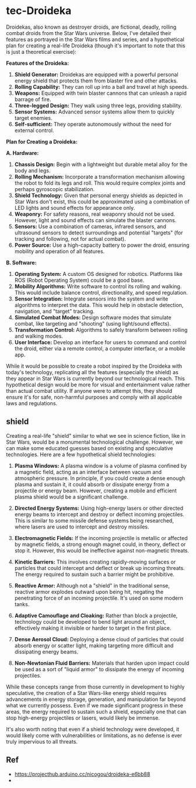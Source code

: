 # tec-Droideka
Droidekas, also known as destroyer droids, are fictional, deadly, rolling combat droids from the Star Wars universe. Below, I've detailed their features as portrayed in the Star Wars films and series, and a hypothetical plan for creating a real-life Droideka (though it's important to note that this is just a theoretical exercise):

**Features of the Droideka:**

1. **Shield Generator:** Droidekas are equipped with a powerful personal energy shield that protects them from blaster fire and other attacks.
2. **Rolling Capability:** They can roll up into a ball and travel at high speeds.
3. **Weapons:** Equipped with twin blaster cannons that can unleash a rapid barrage of fire.
4. **Three-legged Design:** They walk using three legs, providing stability.
5. **Sensor Systems:** Advanced sensor systems allow them to quickly target enemies.
6. **Self-sufficient:** They operate autonomously without the need for external control.

**Plan for Creating a Droideka:**

**A. Hardware:**

1. **Chassis Design:** Begin with a lightweight but durable metal alloy for the body and legs.
2. **Rolling Mechanism:** Incorporate a transformation mechanism allowing the robot to fold its legs and roll. This would require complex joints and perhaps gyroscopic stabilization.
3. **Shield Technology:** Given that personal energy shields as depicted in Star Wars don't exist, this could be approximated using a combination of LED lights and sound effects for appearance only.
4. **Weaponry:** For safety reasons, real weaponry should not be used. However, light and sound effects can simulate the blaster cannons.
5. **Sensors:** Use a combination of cameras, infrared sensors, and ultrasound sensors to detect surroundings and potential "targets" (for tracking and following, not for actual combat).
6. **Power Source:** Use a high-capacity battery to power the droid, ensuring mobility and operation of all features.

**B. Software:**

1. **Operating System:** A custom OS designed for robotics. Platforms like ROS (Robot Operating System) could be a good base.
2. **Mobility Algorithms:** Write software to control its rolling and walking. This would include balance control, directionality, and speed regulation.
3. **Sensor Integration:** Integrate sensors into the system and write algorithms to interpret the data. This would help in obstacle detection, navigation, and "target" tracking.
4. **Simulated Combat Modes:** Design software modes that simulate combat, like targeting and "shooting" (using light/sound effects).
5. **Transformation Control:** Algorithms to safely transform between rolling and walking modes.
6. **User Interface:** Develop an interface for users to command and control the droid, either via a remote control, a computer interface, or a mobile app.

While it would be possible to create a robot inspired by the Droideka with today's technology, replicating all the features (especially the shield) as they appear in Star Wars is currently beyond our technological reach. This hypothetical design would be more for visual and entertainment value rather than actual combat utility. If anyone were to attempt this, they should ensure it's for safe, non-harmful purposes and comply with all applicable laws and regulations.

## shield
Creating a real-life "shield" similar to what we see in science fiction, like in Star Wars, would be a monumental technological challenge. However, we can make some educated guesses based on existing and speculative technologies. Here are a few hypothetical shield technologies:

1. **Plasma Windows:** A plasma window is a volume of plasma confined by a magnetic field, acting as an interface between vacuum and atmospheric pressure. In principle, if you could create a dense enough plasma and sustain it, it could absorb or dissipate energy from a projectile or energy beam. However, creating a mobile and efficient plasma shield would be a significant challenge.

2. **Directed Energy Systems:** Using high-energy lasers or other directed energy beams to intercept and destroy or deflect incoming projectiles. This is similar to some missile defense systems being researched, where lasers are used to intercept and destroy missiles.

3. **Electromagnetic Fields:** If the incoming projectile is metallic or affected by magnetic fields, a strong enough magnet could, in theory, deflect or stop it. However, this would be ineffective against non-magnetic threats.

4. **Kinetic Barriers:** This involves creating rapidly-moving surfaces or particles that could intercept and deflect or break up incoming threats. The energy required to sustain such a barrier might be prohibitive.

5. **Reactive Armor:** Although not a "shield" in the traditional sense, reactive armor explodes outward upon being hit, negating the penetrating force of an incoming projectile. It's used on some modern tanks.

6. **Adaptive Camouflage and Cloaking:** Rather than block a projectile, technology could be developed to bend light around an object, effectively making it invisible or harder to target in the first place.

7. **Dense Aerosol Cloud:** Deploying a dense cloud of particles that could absorb energy or scatter light, making targeting more difficult and dissipating energy beams.

8. **Non-Newtonian Fluid Barriers:** Materials that harden upon impact could be used as a sort of "liquid armor" to dissipate the energy of incoming projectiles.

While these concepts range from those currently in development to highly speculative, the creation of a Star Wars-like energy shield requires advancements in energy storage, generation, and manipulation far beyond what we currently possess. Even if we made significant progress in these areas, the energy required to sustain such a shield, especially one that can stop high-energy projectiles or lasers, would likely be immense.

It's also worth noting that even if a shield technology were developed, it would likely come with vulnerabilities or limitations, as no defense is ever truly impervious to all threats.

## Ref
- https://projecthub.arduino.cc/nicogou/droideka-e6bb88
- 
